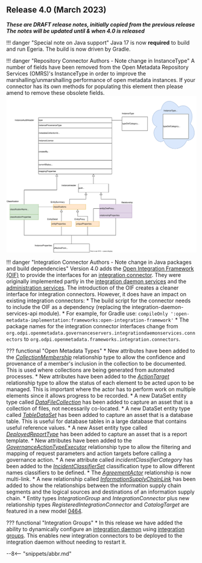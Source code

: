 <!-- SPDX-License-Identifier: CC-BY-4.0 -->
<!-- Copyright Contributors to the Egeria project. -->

## Release 4.0 (March 2023)

_**These are DRAFT release notes, initially copied from the previous release
The notes will be updated until & when 4.0 is released**_

!!! danger "Special note on Java support"
    Java 17 is now **required** to build and run Egeria.  The build is now driven by Gradle.

!!! danger "Repository Connector Authors - Note change in InstanceType"
    A number of fields have been removed from the Open Metadata Repository Services (OMRS)'s InstanceType in order to improve the marshalling/unmarshalling performance of open metadata instances.  If your connector has its own methods for populating this element then please amend to remove these obsolete fields.
    ![OpenMetadata Instance Structure](/concepts/open-metadata-instances-structure.svg)

!!! danger "Integration Connector Authors - Note change in Java packages and build dependencies"
    Version 4.0 adds the [Open Integration Framework (OIF)](/frameworks/oif/overview) to provide the interfaces for an [integration connector](/concepts/integration-connector).  They were originally implemented partly in the [integration daemon services](/services/integration-daemon-services) and the [administration services](/services/admin-services/overview).  The introduction of the OIF creates a cleaner interface for integration connectors.  However, it does have an impact on existing integration connectors:
    * The build script for the connector needs to include the OIF as a dependency (replacing the integration-daemon-services-api module).
       * For example, for Gradle use: `compileOnly ':open-metadata-implementation:frameworks:open-integration-framework'`
    * The package names for the integration connector interfaces change from `org.odpi.openmetadata.governanceservers.integrationdaemonservices.connectors` to `org.odpi.openmetadata.frameworks.integration.connectors`.

??? functional "Open Metadata Types"
    * New attributes have been added to the [*CollectionMembership*](/types/0/0021-Collections) relationship type to allow the confidence and provenance of a member's inclusion in the collection to be documented.  This is used where collections are being generated from automated processes.
    * New attributes have been added to the [*ActionTarget*](/types/1/0137-Actions) relationship type to allow the status of each element to be acted upon to be managed.  This is important where the actor has to perform work on multiple elements since it allows progress to be recorded.
    * A new DataSet entity type called [*DataFileCollection*](/types/2/0220-Files-and-Folders) has been added to capture an asset that is a collection of files, not necessarily co-located.
    * A new DataSet entity type called [*TableDataSet*](/types/2/0224-Databases) has been added to capture an asset that is a database table.  This is useful for database tables in a large database that contains useful reference values.
    * A new Asset entity type called [*DeployedReportType*](/types/2/0239-Reports) has been added to capture an asset that is a report template.
    * New attributes have been added to the [*GovernanceActionTypeExecutor*](/types/4/0462-Governance-Action-Types) relationship type to allow the filtering and mapping of request parameters and action targets before calling a governance action.
    * A new attribute called *incidentClassifierCategory* has been added to the [*IncidentClassifierSet*](/types/4/0470-Incident-Reporting) classification type to allow different names classifiers to be defined.
    * The [*AgreementActor*](/type/4/0484-Agreements) relationship is now multi-link.
    * A new relationship called [*InformationSupplyChainLink*](/types/7/0720-Information-Supply-Chains) has been added to show the relationships between the information supply chain segments and the logical sources and destinations of an information supply chain.
    * Entity types *IntegrationGroup* and *IntegrationConnector* plus new relationship types *RegisteredIntegrationConnector* and *CatalogTarget* are featured in a new model [0464](/types/4/0464-Dynamic-Integration-Groups).

??? functional "Integration Groups"
    * In this release we have added the ability to dynamically configure an [integration daemon](/concepts/integration-daemon) using [integration groups](/concepts/integration-group).  This enables new integration connectors to be deployed to the integration daemon without needing to restart it.



--8<-- "snippets/abbr.md"
